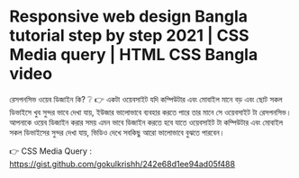 <h1>Responsive web design Bangla tutorial step by step 2021 | CSS Media query | HTML CSS Bangla video</h1>
রেসপনসিভ ওয়েব ডিজাইন কি? ❔
👉 একটা ওয়েবসাইট যদি কম্পিউটার এবং মোবাইল মানে বড় এবং ছোট সকল ডিভাইসে খুব সুন্দর ভাবে দেখা যায়, ইউজার ভালোভাবে ব্যবহার করতে পারে তার মানে সে  ওয়েবসাইট টা  রেসপনসিভ।
আপনাকে ওয়েব ডিজাইন করার সময় এমন ভাবে ডিজাইন করতে হবে যাতে ওয়েবসাইট টা কম্পিউটার এবং মোবাইল সকল ডিভাইসের সুন্দর দেখা যায়,  ভিডিও দেখে সবকিছু আরো ভালোভাবে  বুঝতে পারবেন।

👉 CSS Media Query : https://gist.github.com/gokulkrishh/242e68d1ee94ad05f488  <br>
